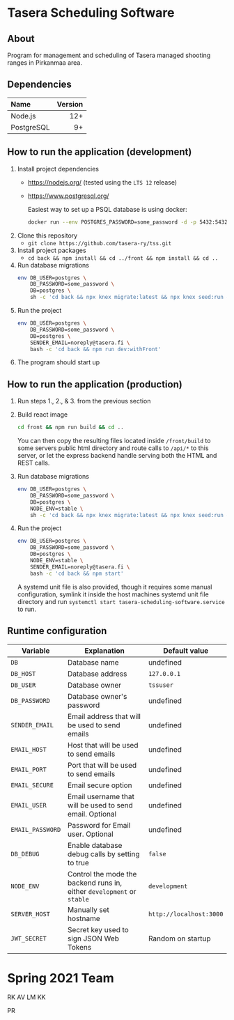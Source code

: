# Tasera Scheduling Software

## About

Program for management and scheduling of Tasera managed shooting ranges in Pirkanmaa area.

## Dependencies

| Name       | Version |
|:-----------|--------:|
| Node.js    | 12+     |
| PostgreSQL | 9+      |

## How to run the application (development)

1. Install project dependencies
   - https://nodejs.org/ (tested using the `LTS 12` release)
   - https://www.postgresql.org/

     Easiest way to set up a PSQL database is using docker:
     ```sh
     docker run --env POSTGRES_PASSWORD=some_password -d -p 5432:5432 postgres:12
     ```
2. Clone this repository
   - `git clone https://github.com/tasera-ry/tss.git`
3. Install project packages
   - `cd back && npm install && cd ../front && npm install && cd ..`
4. Run database migrations
   ```sh
   env DB_USER=postgres \
       DB_PASSWORD=some_password \
       DB=postgres \
       sh -c 'cd back && npx knex migrate:latest && npx knex seed:run && cd ..'
   ```
5. Run the project
   ```sh
   env DB_USER=postgres \
       DB_PASSWORD=some_password \
       DB=postgres \
       SENDER_EMAIL=noreply@tasera.fi \
       bash -c 'cd back && npm run dev:withFront'
   ```
6. The program should start up

## How to run the application (production)
1. Run steps 1., 2., & 3. from the previous section
2. Build react image
   ```sh
   cd front && npm run build && cd ..
   ```

   You can then copy the resulting files located inside `/front/build` to some
   servers public html directory and route calls to `/api/*` to this server, or
   let the express backend handle serving both the HTML and REST calls.

3. Run database migrations
   ```sh
   env DB_USER=postgres \
       DB_PASSWORD=some_password \
       DB=postgres \
       NODE_ENV=stable \
       sh -c 'cd back && npx knex migrate:latest && npx knex seed:run && cd ..'
   ```
4. Run the project
   ```sh
   env DB_USER=postgres \
       DB_PASSWORD=some_password \
       DB=postgres \
       NODE_ENV=stable \
       SENDER_EMAIL=noreply@tasera.fi \
       bash -c 'cd back && npm start'
   ```

   A systemd unit file is also provided, though it requires some manual
   configuration, symlink it inside the host machines systemd unit file
   directory and run `systemctl start tasera-scheduling-software.service` to
   run.

## Runtime configuration

| Variable        | Explanation                                                            | Default value           |
|-----------------|------------------------------------------------------------------------|-------------------------|
| `DB`            | Database name                                                          | undefined               |
| `DB_HOST`       | Database address                                                       | `127.0.0.1`             |
| `DB_USER`       | Database owner                                                         | `tssuser`               |
| `DB_PASSWORD`   | Database owner's password                                              | undefined               |
| `SENDER_EMAIL`  | Email address that will be used to send emails                         | undefined               |
| `EMAIL_HOST`    | Host that will be used to send emails                                  | undefined               |
| `EMAIL_PORT`    | Port that will be used to send emails                                  | undefined               |
| `EMAIL_SECURE`  | Email secure option                                                    | undefined               |
| `EMAIL_USER`    | Email username that will be used to send email. Optional               | undefined               |
| `EMAIL_PASSWORD`| Password for Email user. Optional                                      | undefined               |
| `DB_DEBUG`      | Enable database debug calls by setting to true                         | `false`                 |
| `NODE_ENV`      | Control the mode the backend runs in, either `development` or `stable` | `development`           |
| `SERVER_HOST`   | Manually set hostname                                                  | `http://localhost:3000` |
| `JWT_SECRET`    | Secret key used to sign JSON Web Tokens                                | Random on startup       |

# Spring 2021 Team
RK
AV
LM
KK



PR
